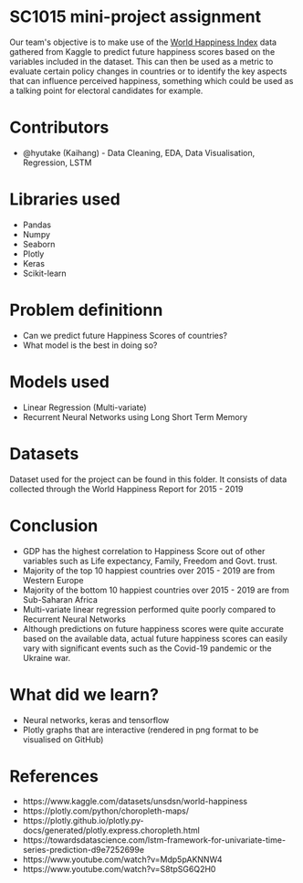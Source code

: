 # SC1015 mini-project assignment
Our team's objective is to make use of the <a href="https://www.kaggle.com/datasets/unsdsn/world-happiness">World Happiness Index</a> data gathered from Kaggle to predict future happiness scores based on the variables included in the dataset. This can then be used as a metric to evaluate certain policy changes in countries or to identify the key aspects that can influence perceived happiness, something which could be used as a talking point for electoral candidates for example.

# Contributors
<ul>
  <li>@hyutake (Kaihang) - Data Cleaning, EDA, Data Visualisation, Regression, LSTM
</ul>

# Libraries used
<ul>
  <li>Pandas
  <li>Numpy
  <li>Seaborn
  <li>Plotly
  <li>Keras
  <li>Scikit-learn
</ul>

# Problem definitionn
<ul>
  <li>Can we predict future Happiness Scores of countries?
  <li>What model is the best in doing so?
</ul>

# Models used
<ul>
  <li>Linear Regression (Multi-variate)
  <li>Recurrent Neural Networks using Long Short Term Memory
</ul>

# Datasets
Dataset used for the project can be found in this folder. It consists of data collected through the World Happiness Report for 2015 - 2019

# Conclusion
<ul>
  <li>GDP has the highest correlation to Happiness Score out of other variables such as Life expectancy, Family, Freedom and Govt. trust.
  <li>Majority of the top 10 happiest countries over 2015 - 2019 are from Western Europe
  <li>Majority of the bottom 10 happiest countries over 2015 - 2019 are from Sub-Saharan Africa
  <li>Multi-variate linear regression performed quite poorly compared to Recurrent Neural Networks
  <li>Although predictions on future happiness scores were quite accurate based on the available data, actual future happiness scores can easily vary with significant events such as the Covid-19 pandemic or the Ukraine war.
</ul>

# What did we learn?
<ul>
  <li>Neural networks, keras and tensorflow
  <li>Plotly graphs that are interactive (rendered in png format to be visualised on GitHub)
</ul>

# References
<ul>
  <li>https://www.kaggle.com/datasets/unsdsn/world-happiness
  <li>https://plotly.com/python/choropleth-maps/
  <li>https://plotly.github.io/plotly.py-docs/generated/plotly.express.choropleth.html
  <li>https://towardsdatascience.com/lstm-framework-for-univariate-time-series-prediction-d9e7252699e
  <li>https://www.youtube.com/watch?v=Mdp5pAKNNW4
  <li>https://www.youtube.com/watch?v=S8tpSG6Q2H0
</ul>
